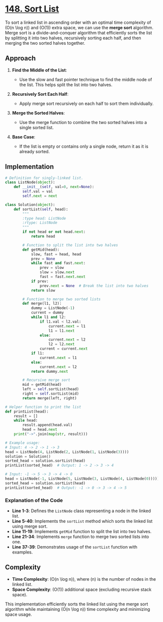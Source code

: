 # [148. Sort List](https://leetcode.com/problems/sort-list/description/)

To sort a linked list in ascending order with an optimal time complexity of \(O(n \log n)\) and \(O(1)\) extra space, we can use the **merge sort** algorithm. Merge sort is a divide-and-conquer algorithm that efficiently sorts the list by splitting it into two halves, recursively sorting each half, and then merging the two sorted halves together.

## Approach

1. **Find the Middle of the List**:
   - Use the slow and fast pointer technique to find the middle node of the list. This helps split the list into two halves.

2. **Recursively Sort Each Half**:
   - Apply merge sort recursively on each half to sort them individually.

3. **Merge the Sorted Halves**:
   - Use the merge function to combine the two sorted halves into a single sorted list.

4. **Base Case**:
   - If the list is empty or contains only a single node, return it as it is already sorted.

## Implementation

```python
# Definition for singly-linked list.
class ListNode(object):
    def __init__(self, val=0, next=None):
        self.val = val
        self.next = next

class Solution(object):
    def sortList(self, head):
        """
        :type head: ListNode
        :rtype: ListNode
        """
        if not head or not head.next:
            return head

        # Function to split the list into two halves
        def getMid(head):
            slow, fast = head, head
            prev = None
            while fast and fast.next:
                prev = slow
                slow = slow.next
                fast = fast.next.next
            if prev:
                prev.next = None  # Break the list into two halves
            return slow

        # Function to merge two sorted lists
        def merge(l1, l2):
            dummy = ListNode(-1)
            current = dummy
            while l1 and l2:
                if l1.val < l2.val:
                    current.next = l1
                    l1 = l1.next
                else:
                    current.next = l2
                    l2 = l2.next
                current = current.next
            if l1:
                current.next = l1
            else:
                current.next = l2
            return dummy.next

        # Recursive merge sort
        mid = getMid(head)
        left = self.sortList(head)
        right = self.sortList(mid)
        return merge(left, right)

# Helper function to print the list
def printList(head):
    result = []
    while head:
        result.append(head.val)
        head = head.next
    print("->".join(map(str, result)))

# Example usage:
# Input: 4 -> 2 -> 1 -> 3
head = ListNode(4, ListNode(2, ListNode(1, ListNode(3))))
solution = Solution()
sorted_head = solution.sortList(head)
printList(sorted_head)  # Output: 1 -> 2 -> 3 -> 4

# Input: -1 -> 5 -> 3 -> 4 -> 0
head = ListNode(-1, ListNode(5, ListNode(3, ListNode(4, ListNode(0)))))
sorted_head = solution.sortList(head)
printList(sorted_head)  # Output: -1 -> 0 -> 3 -> 4 -> 5
```

### Explanation of the Code

- **Line 1-3**: Defines the `ListNode` class representing a node in the linked list.
- **Line 5-40**: Implements the `sortList` method which sorts the linked list using merge sort.
- **Line 11-19**: Implements `getMid` function to split the list into two halves.
- **Line 21-34**: Implements `merge` function to merge two sorted lists into one.
- **Line 37-39**: Demonstrates usage of the `sortList` function with examples.

## Complexity

- **Time Complexity**: \(O(n \log n)\), where \(n\) is the number of nodes in the linked list.
- **Space Complexity**: \(O(1)\) additional space (excluding recursive stack space).

This implementation efficiently sorts the linked list using the merge sort algorithm while maintaining \(O(n \log n)\) time complexity and minimizing space usage.
